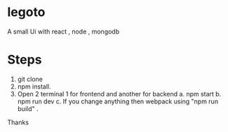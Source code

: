 # legoto

A small Ui with react , node , mongodb


# Steps 

1. git clone
2. npm install.
3. Open 2 terminal 1 for frontend and another for backend
  a. npm start
  b. npm run dev
  c. If you change anything then webpack using "npm run build" .





Thanks

